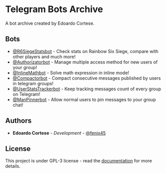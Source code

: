 # Telegram Bots Archive

A bot archive created by Edoardo Cortese.

## Bots

* [@R6SiegeStatsbot](http://telegram.me/r6siegestatsbot) - Check stats on Rainbow Six Siege, compare with other players and much more!
* [@Authorizatorbot](http://telegram.me/authorizatorbot) - Manage multiple access method for new users of your group!
* [@InlineMathbot](http://telegram.me/inlinemathbot) - Solve math expression in inline mode!
* [@Compactorbot](http://telegram.me/compactorbot) - Compact consecutive messages published by users in telegram groups!
* [@UserStatsTrackerbot](http://telegram.me/userstatstrackerbot) - Keep tracking messages count of every group on Telegram!
* [@ManPinnerbot](http://telegram.me/manpinnerbot) - Allow normal users to pin messages to your group chat!

## Authors

* **Edoardo Cortese** - *Development* - [@fenix45](http://telegram.me/fenix45)

## License

This project is under GPL-3 license - read the [documentation](https://www.gnu.org/licenses/gpl-3.0.en.html) for more details.
